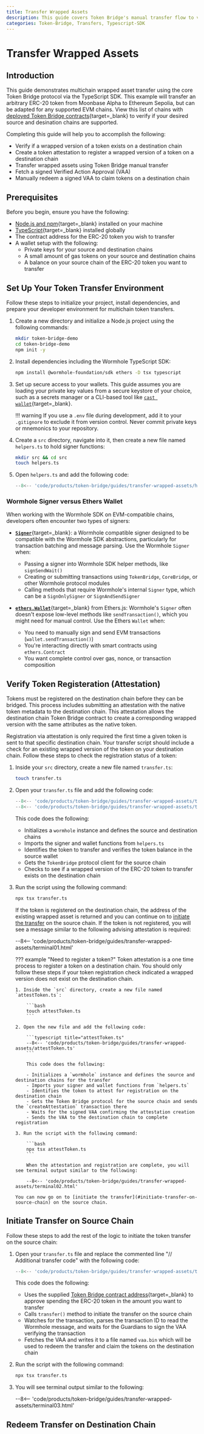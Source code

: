 ```yaml
---
title: Transfer Wrapped Assets
description: This guide covers Token Bridge's manual transfer flow to verify token registration, attest a custom token, fetch a VAA, and complete manual redemption.
categories: Token-Bridge, Transfers, Typescript-SDK
---
```


# Transfer Wrapped Assets

## Introduction

This guide demonstrates multichain wrapped asset transfer using the core Token Bridge protocol via the TypeScript SDK. This example will transfer an arbitrary ERC-20 token from Moonbase Alpha to Ethereum Sepolia, but can be adapted for any supported EVM chains. View this list of chains with [deployed Token Bridge contracts](/products/reference/contract-addresses/#token-bridge){target=\_blank} to verify if your desired source and desination chains are supported.

Completing this guide will help you to accomplish the following:

- Verify if a wrapped version of a token exists on a destination chain
- Create a token attestation to register a wrapped version of a token on a destination chain
- Transfer wrapped assets using Token Bridge manual transfer
- Fetch a signed Verified Action Approval (VAA)
- Manually redeem a signed VAA to claim tokens on a destination chain

## Prerequisites

Before you begin, ensure you have the following:

- [Node.js and npm](https://docs.npmjs.com/downloading-and-installing-node-js-and-npm){target=\_blank} installed on your machine
- [TypeScript](https://www.typescriptlang.org/download/){target=\_blank} installed globally
- The contract address for the ERC-20 token you wish to transfer
- A wallet setup with the following:
  - Private keys for your source and destination chains
  - A small amount of gas tokens on your source and destination chains
  - A balance on your source chain of the ERC-20 token you want to transfer

## Set Up Your Token Transfer Environment

Follow these steps to initialize your project, install dependencies, and prepare your developer environment for multichain token transfers.

1. Create a new directory and initialize a Node.js project using the following commands:
   ```bash
   mkdir token-bridge-demo
   cd token-bridge-demo
   npm init -y
   ```

2. Install dependencies including the Wormhole TypeScript SDK:
   ```bash
   npm install @wormhole-foundation/sdk ethers -D tsx typescript
   ```

3. Set up secure access to your wallets. This guide assumes you are loading your private key values from a secure keystore of your choice, such as a secrets manager or a CLI-based tool like [`cast wallet`](https://book.getfoundry.sh/reference/cast/cast-wallet){target=\_blank}.

    !!! warning
        If you use a `.env` file during development, add it to your `.gitignore` to exclude it from version control. Never commit private keys or mnemonics to your repository.

4. Create a `src` directory, navigate into it, then create a new file named `helpers.ts` to hold signer functions:
   ```bash
   mkdir src && cd src
   touch helpers.ts
   ```

5. Open `helpers.ts` and add the following code:
    ```typescript title="helpers.ts"
    --8<-- 'code/products/token-bridge/guides/transfer-wrapped-assets/helpers.ts'
    ```

### Wormhole Signer versus Ethers Wallet

When working with the Wormhole SDK on EVM-compatible chains, developers often encounter two types of signers:

- [**`Signer`**](https://github.com/wormhole-foundation/wormhole-sdk-ts/blob/a86f8f93953cdb67ba26c78435b9d539282065f2/core/definitions/src/signer.ts#L12){target=\_blank}: a Wormhole compatible signer designed to be compatible with the Wormhole SDK abstractions, particularly for transaction batching and message parsing. Use the Wormhole `Signer` when:
    - Passing a signer into Wormhole SDK helper methods, like `signSendWait()`
    - Creating or submitting transactions using `TokenBridge`, `CoreBridge`, or other Wormhole protocol modules
    - Calling methods that require Wormhole's internal `Signer` type, which can be a `SignOnlySigner` or `SignAndSendSigner`

- [**`ethers.Wallet`**](https://docs.ethers.org/v6/api/wallet/){target=\_blank} from Ethers.js: Wormhole's `Signer` often doesn't expose low-level methods like `sendTransaction()`, which you might need for manual control. Use the Ethers `Wallet` when:
    - You need to manually sign and send EVM transactions (`wallet.sendTransaction()`)
    - You're interacting directly with smart contracts using `ethers.Contract`
    - You want complete control over gas, nonce, or transaction composition

## Verify Token Registeration (Attestation)

Tokens must be registered on the destination chain before they can be bridged. This process includes submitting an attestation with the native token metadata to the destination chain. This attestation allows the destination chain Token Bridge contract to create a corresponding wrapped version with the same attributes as the native token.

Registration via attestation is only required the first time a given token is sent to that specific destination chain. Your transfer script should include a check for an existing wrapped version of the token on your destination chain. Follow these steps to check the registration status of a token:

1. Inside your `src` directory, create a new file named `transfer.ts`:
   ```bash
   touch transfer.ts
   ```

2. Open your `transfer.ts` file and add the following code:
    ```typescript title="transfer.ts"
    --8<-- 'code/products/token-bridge/guides/transfer-wrapped-assets/transfer01.ts:1:91'
    --8<-- 'code/products/token-bridge/guides/transfer-wrapped-assets/transfer01.ts:139:142'
    ```

    This code does the following:

    - Initializes a `wormhole` instance and defines the source and destination chains
    - Imports the signer and wallet functions from `helpers.ts`
    - Identifies the token to transfer and verifies the token balance in the source wallet
    - Gets the `TokenBridge` protocol client for the source chain
    - Checks to see if a wrapped version of the ERC-20 token to transfer exists on the destination chain

3.  Run the script using the following command:

    ```bash
    npx tsx transfer.ts
    ```

    If the token is registered on the destination chain, the address of the existing wrapped asset is returned and you can continue on to [initiate the transfer](#initiate-transfer-on-source-chain) on the source chain. If the token is not registered, you will see a message similar to the following advising attestation is required:

    --8<-- 'code/products/token-bridge/guides/transfer-wrapped-assets/terminal01.html'

    ??? example "Need to register a token?"
        Token attestation is a one time process to register a token on a destination chain. You should only follow these steps if your token registration check indicated a wrapped version does not exist on the destination chain.

        1. Inside the `src` directory, create a new file named `attestToken.ts`:

            ```bash
            touch attestToken.ts
            ```

        2. Open the new file and add the following code:

            ```typescript title="attestToken.ts"
            --8<-- 'code/products/token-bridge/guides/transfer-wrapped-assets/attestToken.ts'
            ```

            This code does the following:
        
            - Initializes a `wormhole` instance and defines the source and destination chains for the transfer 
            - Imports your signer and wallet functions from `helpers.ts`
            - Identifies the token to attest for registration on the destination chain
            - Gets the Token Bridge protocol for the source chain and sends the `createAttestation` transaction there
            - Waits for the signed VAA confirming the attestation creation
            - Sends the VAA to the destination chain to complete registration

        3. Run the script with the following command:
            
            ```bash
            npx tsx attestToken.ts
            ```

            When the attestation and registration are complete, you will see terminal output similar to the following:

            --8<-- 'code/products/token-bridge/guides/transfer-wrapped-assets/terminal02.html'

        You can now go on to [initiate the transfer](#initiate-transfer-on-source-chain) on the source chain.

## Initiate Transfer on Source Chain

Follow these steps to add the rest of the logic to initiate the token transfer on the source chain:

1. Open your `transfer.ts` file and replace the commented line "// Additional transfer code" with the following code:

    ```typescript title="transfer.ts"
    --8<-- 'code/products/token-bridge/guides/transfer-wrapped-assets/transfer01.ts:92:138'
    ```

    This code does the following:

    - Uses the supplied [Token Bridge contract address](https://wormhole.com/docs/build/reference/contract-addresses/#token-bridge){target=\_blank} to approve spending the ERC-20 token in the amount you want to transfer
    - Calls `transfer()` method to initiate the transfer on the source chain
    - Watches for the transaction, parses the transaction ID to read the Wormhole message, and waits for the Guardians to sign the VAA verifying the transaction
    - Fetches the VAA and writes it to a file named `vaa.bin` which will be used to redeem the transfer and claim the tokens on the destination chain

2. Run the script with the following command:
    ```bash
    npx tsx transfer.ts
    ```

3. You will see terminal output similar to the following:

    --8<-- 'code/products/token-bridge/guides/transfer-wrapped-assets/terminal03.html'

## Redeem Transfer on Destination Chain








